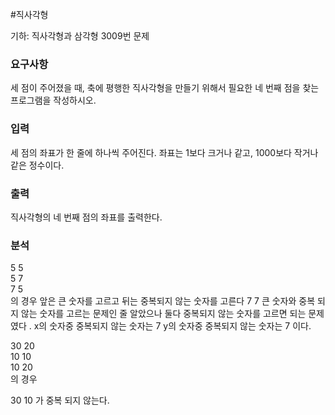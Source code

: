 #직사각형
<p>
기하: 직사각형과 삼각형 3009번 문제
</p>

### 요구사항

<p>
세 점이 주어졌을 때, 축에 평행한 직사각형을 만들기 위해서 필요한 네 번째 점을 찾는 프로그램을 작성하시오.
</p>

### 입력
세 점의 좌표가 한 줄에 하나씩 주어진다. 좌표는 1보다 크거나 같고, 1000보다 작거나 같은 정수이다.


### 출력
직사각형의 네 번째 점의 좌표를 출력한다.

### 분석
5  5  <br>
5  7   <br>
7  5  <br>
의 경우 앞은 큰 숫자를 고르고 뒤는 중복되지 않는 숫자를 고른다  7 7
큰 숫자와 중복 되지 않는 숫자를 고르는 문제인 줄 알았으나
둘다 중복되지 않는 숫자를 고르면 되는 문제였다 . x의 숫자중 중복되지 않는 숫자는 7 y의 숫자중 중복되지 않는 숫자는 7 이다.

30 20  <br>
10 10  <br>
10 20   <br> 의 경우 

30  10  가 중복 되지 않는다.